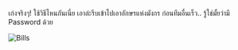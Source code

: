 เก่งจริงๆ! ใช้วิธีไหนกันเนี่ย เอาล่ะรีบเข้าไปเอาอักษรแห่งมังกร ก่อนทีมอื่นเร็ว.. รู้ใช่มั้ยว่ามี Password ด้วย

![Bills](.../assets/images/g1.png)